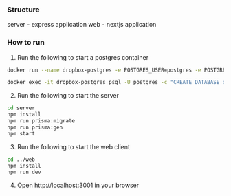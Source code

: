 ### Structure
server - express application
web - nextjs application

### How to run
1. Run the following to start a postgres container
```bash
docker run --name dropbox-postgres -e POSTGRES_USER=postgres -e POSTGRES_PASSWORD=mysecretpassword -p 5432:5432 postgres -c log_statement=all

docker exec -it dropbox-postgres psql -U postgres -c "CREATE DATABASE dropbox"
```

2. Run the following to start the server
```bash
cd server 
npm install
npm run prisma:migrate
npm run prisma:gen
npm start
```

3. Run the following to start the web client
```bash
cd ../web
npm install
npm run dev
```

4. Open http://localhost:3001 in your browser
